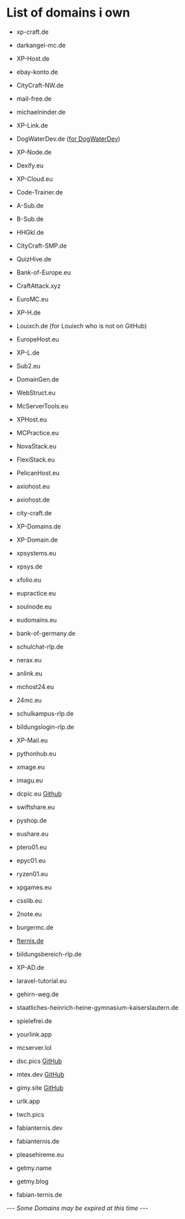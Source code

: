 # List of domains i own

- xp-craft.de
- darkangel-mc.de
- XP-Host.de
- ebay-konto.de
- CityCraft-NW.de
- mail-free.de

- michaelninder.de
- XP-Link.de
- DogWaterDev.de ([for DogWaterDev](https://github.com/DogWaterDev]))
- XP-Node.de
- Dexify.eu
- XP-Cloud.eu
- Code-Trainer.de
- A-Sub.de
- B-Sub.de
- HHGkl.de
- CityCraft-SMP.de
- QuizHive.de
- Bank-of-Europe.eu
- CraftAttack.xyz
- EuroMC.eu
- XP-H.de
- Louixch.de (for Louixch who is not on GitHub)
- EuropeHost.eu
- XP-L.de
- Sub2.eu
- DomainGen.de
- WebStruct.eu
- McServerTools.eu
- XPHost.eu
- MCPractice.eu
- NovaStack.eu
- FlexiStack.eu
- PelicanHost.eu

- axiohost.eu
- axiohost.de
- city-craft.de
- XP-Domains.de
- XP-Domain.de
- xpsystems.eu
- xpsys.de
- xfolio.eu
- eupractice.eu
- soulnode.eu
- eudomains.eu
- bank-of-germany.de
- schulchat-rlp.de
- nerax.eu
- anlink.eu
- mchost24.eu
- 24mc.eu
- schulkampus-rlp.de
- bildungslogin-rlp.de
- XP-Mail.eu
- pythonhub.eu
- xmage.eu
- imagu.eu
- dcpic.eu [Github](https://github.com/europehost/dsc.pics)
- swiftshare.eu
- pyshop.de
- eushare.eu
- ptero01.eu
- epyc01.eu
- ryzen01.eu
- xpgames.eu
- csslib.eu
- 2note.eu
- burgermc.de
- [fternis.de](https://fternis.de/)
- bildungsbereich-rlp.de
- XP-AD.de
- laravel-tutorial.eu
- gehirn-weg.de
- staatliches-heinrich-heine-gymnasium-kaiserslautern.de
- spielefrei.de
- yourlink.app
- mcserver.lol
- dsc.pics [GitHub](https://github.com/europehost/dsc.pics)
- mtex.dev [GitHub](https://github.com/MTEX-dev)
- gimy.site [GitHub](https://github.com/MTEX-dev/gimy-site)
- urlk.app
- twch.pics
- fabianternis.dev
- fabianternis.de
- pleasehireme.eu
- getmy.name
- getmy.blog
- fabian-ternis.de

*--- Some Domains may be expired at this time* ---

